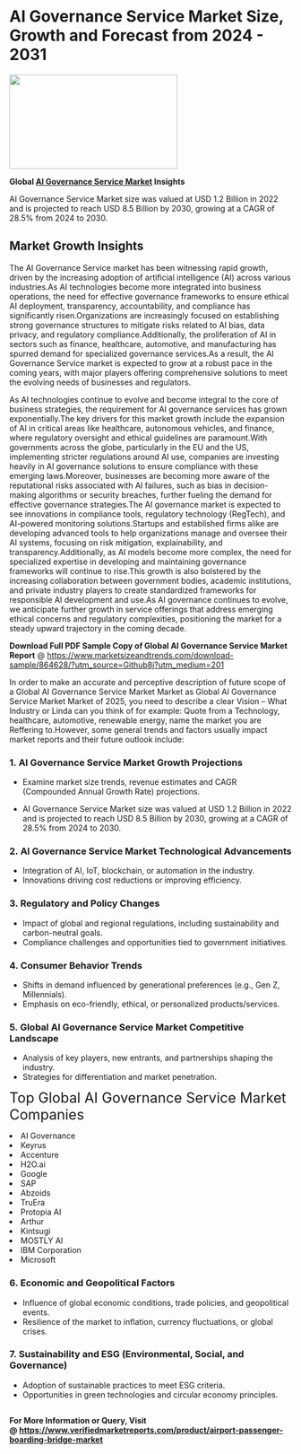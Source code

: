 <H1>AI Governance Service Market Size, Growth and Forecast from 2024 - 2031</H1><img class="aligncenter size-medium wp-image-584254" src="https://thirdeyenews.in/wp-content/uploads/2024/09/Global-Market-Research-300x168.jpeg" alt="" width="300" height="168" /><p><strong>Global&nbsp;<a href="https://www.marketsizeandtrends.com/download-sample/864628/?utm_source=Github8j?utm_medium=201">AI Governance Service Market</a> Insights</strong></p><p>AI Governance Service Market size was valued at USD 1.2 Billion in 2022 and is projected to reach USD 8.5 Billion by 2030, growing at a CAGR of 28.5% from 2024 to 2030.</p><p><h2>Market Growth Insights</h2> <p>The AI Governance Service market has been witnessing rapid growth, driven by the increasing adoption of artificial intelligence (AI) across various industries.As AI technologies become more integrated into business operations, the need for effective governance frameworks to ensure ethical AI deployment, transparency, accountability, and compliance has significantly risen.Organizations are increasingly focused on establishing strong governance structures to mitigate risks related to AI bias, data privacy, and regulatory compliance.Additionally, the proliferation of AI in sectors such as finance, healthcare, automotive, and manufacturing has spurred demand for specialized governance services.As a result, the AI Governance Service market is expected to grow at a robust pace in the coming years, with major players offering comprehensive solutions to meet the evolving needs of businesses and regulators. </p> <p>As AI technologies continue to evolve and become integral to the core of business strategies, the requirement for AI governance services has grown exponentially.The key drivers for this market growth include the expansion of AI in critical areas like healthcare, autonomous vehicles, and finance, where regulatory oversight and ethical guidelines are paramount.With governments across the globe, particularly in the EU and the US, implementing stricter regulations around AI use, companies are investing heavily in AI governance solutions to ensure compliance with these emerging laws.Moreover, businesses are becoming more aware of the reputational risks associated with AI failures, such as bias in decision-making algorithms or security breaches, further fueling the demand for effective governance strategies.The AI governance market is expected to see innovations in compliance tools, regulatory technology (RegTech), and AI-powered monitoring solutions.Startups and established firms alike are developing advanced tools to help organizations manage and oversee their AI systems, focusing on risk mitigation, explainability, and transparency.Additionally, as AI models become more complex, the need for specialized expertise in developing and maintaining governance frameworks will continue to rise.This growth is also bolstered by the increasing collaboration between government bodies, academic institutions, and private industry players to create standardized frameworks for responsible AI development and use.As AI governance continues to evolve, we anticipate further growth in service offerings that address emerging ethical concerns and regulatory complexities, positioning the market for a steady upward trajectory in the coming decade.</p><p><span class=""><strong>Download Full PDF Sample Copy of Global AI Governance Service Market Report</strong> @ <a href="https://www.marketsizeandtrends.com/download-sample/864628/?utm_source=Github8j?utm_medium=201" target="_blank">https://www.marketsizeandtrends.com/download-sample/864628/?utm_source=Github8j?utm_medium=201</a></span></p><p>In order to make an accurate and perceptive description of future scope of a Global&nbsp;AI Governance Service Market Market as Global&nbsp;AI Governance Service Market Market of 2025, you need to describe a clear Vision &ndash; What Industry or Linda can you think of for example: Quote from a Technology, healthcare, automotive, renewable energy, name the market you are Reffering to.However, some general trends and factors usually impact market reports and their future outlook include:</p><h3>1.&nbsp;<strong>AI Governance Service Market Growth Projections</strong></h3><ul><li>Examine market size trends, revenue estimates and CAGR (Compounded Annual Growth Rate) projections.</li><li><p>AI Governance Service Market size was valued at USD 1.2 Billion in 2022 and is projected to reach USD 8.5 Billion by 2030, growing at a CAGR of 28.5% from 2024 to 2030.</p></li></ul><h3>2.&nbsp;<strong>AI Governance Service Market Technological Advancements</strong></h3><ul><li>Integration of AI, IoT, blockchain, or automation in the industry.</li><li>Innovations driving cost reductions or improving efficiency.</li></ul><h3>3.&nbsp;<strong>Regulatory and Policy Changes</strong></h3><ul><li>Impact of global and regional regulations, including sustainability and carbon-neutral goals.</li><li>Compliance challenges and opportunities tied to government initiatives.</li></ul><h3>4.&nbsp;<strong>Consumer Behavior Trends</strong></h3><ul><li>Shifts in demand influenced by generational preferences (e.g., Gen Z, Millennials).</li><li>Emphasis on eco-friendly, ethical, or personalized products/services.</li></ul><h3>5.&nbsp;<strong>Global AI Governance Service Market Competitive Landscape</strong></h3><ul><li>Analysis of key players, new entrants, and partnerships shaping the industry.</li><li>Strategies for differentiation and market penetration.</li></ul><p data-pm-slice="1 1 []"><span style="color: inherit; font-family: inherit; font-size: 25px;">Top Global AI Governance Service Market Companies</span></p><div class="" data-test-id=""><p><li>AI Governance</li><li> Keyrus</li><li> Accenture</li><li> H2O.ai</li><li> Google</li><li> SAP</li><li> Abzoids</li><li> TruEra</li><li> Protopia AI</li><li> Arthur</li><li> Kintsugi</li><li> MOSTLY AI</li><li> IBM Corporation</li><li> Microsoft</li></p></div><h3>6.&nbsp;<strong>Economic and Geopolitical Factors</strong></h3><ul><li>Influence of global economic conditions, trade policies, and geopolitical events.</li><li>Resilience of the market to inflation, currency fluctuations, or global crises.</li></ul><h3>7.&nbsp;<strong>Sustainability and ESG (Environmental, Social, and Governance)</strong></h3><ul><li>Adoption of sustainable practices to meet ESG criteria.</li><li>Opportunities in green technologies and circular economy principles.</li></ul><h2><strong style="font-size: 14px;">For More Information or Query, Visit @&nbsp;</strong><a style="background-color: #ffffff; font-size: 14px;" href="https://www.marketsizeandtrends.com/report/ai-governance-service-market/" target="_blank">https://www.verifiedmarketreports.com/product/airport-passenger-boarding-bridge-market</a></h2>
